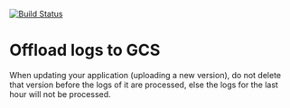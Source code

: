[![Build Status](https://travis-ci.org/rogerthat-platform/log-offload.svg?branch=master)](https://travis-ci.org/rogerthat-platform/log-offload)

# Offload logs to GCS

When updating your application (uploading a new version), do not delete that version before the logs of it are processed, else the logs for the last hour will not be processed.